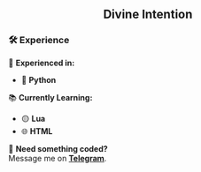 <h2 align="center">Divine Intention</h2>

### 🛠️ Experience  
🚀 **Experienced in:**  
- 🐍 **Python**  

📚 **Currently Learning:**  
- 🟡 **Lua**  
- 🌐 **HTML**  

💬 **Need something coded?**  
Message me on **[Telegram](#)**. 
